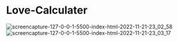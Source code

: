 # Love-Calculater
![screencapture-127-0-0-1-5500-index-html-2022-11-21-23_02_58](https://user-images.githubusercontent.com/114661364/203122608-79a7af3d-39e0-4ecc-9bd7-b601df48c11b.png)
![screencapture-127-0-0-1-5500-index-html-2022-11-21-23_03_17](https://user-images.githubusercontent.com/114661364/203122650-a08c3100-0205-404f-a8cd-008c1b0bab23.png)
